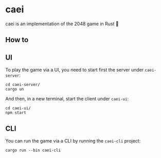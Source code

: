 # caei
caei is an implementation of the 2048 game in Rust :crab:

## How to

## UI
To play the game via a UI, you need to start first the server under `caei-server`:

```shell
cd caei-server/
cargo un
```

And then, in a new terminal, start the client under `caei-ui`:

```shell
cd caei-ui/
npm start
```


## CLI

You can run the game via a CLI by running the `caei-cli` project:

```shell
cargo run --bin caei-cli
```